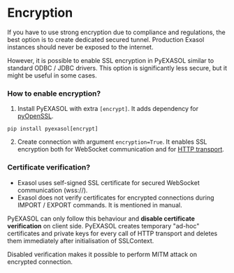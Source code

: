 # Encryption

If you have to use strong encryption due to compliance and regulations, the best option is to create dedicated secured tunnel. Production Exasol instances should never be exposed to the internet.

However, it is possible to enable SSL encryption in PyEXASOL similar to standard ODBC / JDBC drivers. This option is significantly less secure, but it might be useful in some cases.

### How to enable encryption?

1. Install PyEXASOL with extra `[encrypt]`. It adds dependency for [pyOpenSSL](https://github.com/pyca/pyopenssl).
```
pip install pyexasol[encrypt]
```

2. Create connection with argument `encryption=True`. It enables SSL encryption both for WebSocket communication and for [HTTP transport](/docs/HTTP_TRANSPORT.md).

### Certificate verification?

- Exasol uses self-signed SSL certificate for secured WebSocket communication (wss://).
- Exasol does not verify certificates for encrypted connections during IMPORT / EXPORT commands. It is mentioned in manual.

PyEXASOL can only follow this behaviour and **disable certificate verification** on client side. PyEXASOL creates temporary "ad-hoc" certificates and private keys for every call of HTTP transport and deletes them immediately after initialisation of SSLContext.

Disabled verification makes it possible to perform MITM attack on encrypted connection.
